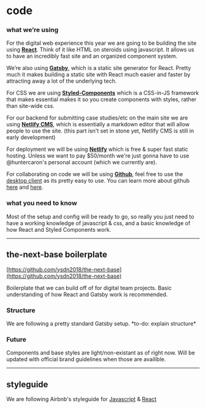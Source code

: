 # code

### what we’re using

For the digital web experience this year we are going to be building the site using [**React**](https://reactjs.org/). Think of it like HTML on steroids using javascript. It allows us to have an incredibly fast site and an organized component system.

We’re also using [**Gatsby**](https://www.gatsbyjs.org/), which is a static site generator for React. Pretty much it makes building a static site with React much easier and faster by attracting away a lot of the underlying tech.

For CSS we are using [**Styled-Components**](https://www.styled-components.com/) which is a CSS-in-JS framework that makes essential makes it so you create components with styles, rather than site-wide css.

For our backend for submitting case studies/etc on the main site we are using [**Netlify CMS**](https://www.netlifycms.org/), which is essentially a markdown editor that will allow people to use the site. \(this part isn't set in stone yet, Netlify CMS is still in early development\)

For deployment we will be using [**Netlify**](https://www.netlify.com/) which is free & super fast static hosting. Unless we want to pay $50/month we're just gonna have to use @huntercaron's personal account \(which we currently are\).

For collaborating on code we will be using [**Github**](https://github.com/), feel free to use the [desktop client](https://desktop.github.com/) as its pretty easy to use. You can learn more about github [here](https://www.codeschool.com/courses/try-git) and [here](https://guides.github.com/).

### what you need to know

Most of the setup and config will be ready to go, so really you just need to have a working knowledge of javascript & css, and a basic knowledge of how React and Styled Components work.

---

## the-next-base boilerplate

[https://github.com/ysdn2018/the-next-base](https://github.com/ysdn2018/the-next-base)

Boilerplate that we can build off of for digital team projects. Basic understanding of how React and Gatsby work is recommended.

### Structure

We are following a pretty standard Gatsby setup. \*to-do: explain structure\*

### Future

Components and base styles are light/non-existant as of right now. Will be updated with official brand guidelines when those are availible.

---

## styleguide

We are following Airbnb's styleguide for [Javascript](https://github.com/airbnb/javascript) & [React](https://github.com/airbnb/javascript/tree/master/react)


